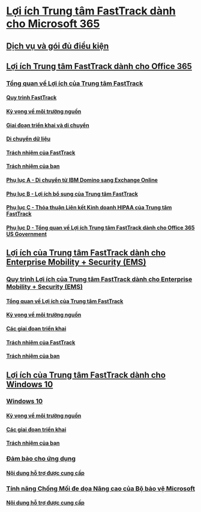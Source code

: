 # [Lợi ích Trung tâm FastTrack dành cho Microsoft 365](M365-fasttrack-benefit-overview.md)
## [Dịch vụ và gói đủ điều kiện](M365-eligible-services-and-plans.md)
## [Lợi ích Trung tâm FastTrack dành cho Office 365](O365-fasttrack-benefit-for-office-365.md)
### [Tổng quan về Lợi ích của Trung tâm FastTrack](O365-fasttrack-benefit-overview.md)
#### [Quy trình FastTrack](O365-fasttrack-process.md)
#### [Kỳ vọng về môi trường nguồn](O365-source-environment-expectations.md)
#### [Giai đoạn triển khai và di chuyển](O365-onboarding-and-migration.md)
#### [Di chuyển dữ liệu](O365-data-migration.md)
#### [Trách nhiệm của FastTrack](O365-fasttrack-responsibilities.md)
#### [Trách nhiệm của bạn](O365-your-responsibilities.md)
#### [Phụ lục A - Di chuyển từ IBM Domino sang Exchange Online](O365-from-ibm-domino-to-exchange-online.md)
#### [Phụ lục B - Lợi ích bổ sung của Trung tâm FastTrack](O365-fasttrack-additional-benefits.md)
#### [Phụ lục C - Thỏa thuận Liên kết Kinh doanh HIPAA của Trung tâm FastTrack](O365-hipaa-business-associate-agreement.md)
#### [Phụ lục D - Tổng quan về Lợi ích Trung tâm FastTrack dành cho Office 365 US Government](US-Gov-appendix-overview.md)
## [Lợi ích của Trung tâm FastTrack dành cho Enterprise Mobility + Security (EMS)](EMS-fasttrack-benefit-for-EMS.md)
### [Quy trình Lợi ích của Trung tâm FastTrack dành cho Enterprise Mobility + Security (EMS)](EMS-fasttrack-process.md)
#### [Tổng quan về Lợi ích của Trung tâm FastTrack](EMS-fasttrack-benefit-overview.md)
#### [Kỳ vọng về môi trường nguồn](EMS-source-environment-expectations.md)
#### [Các giai đoạn triển khai](EMS-onboarding-phases.md)
#### [Trách nhiệm của FastTrack](EMS-fasttrack-responsibilities.md)
#### [Trách nhiệm của bạn](EMS-your-responsibilities.md)
## [Lợi ích của Trung tâm FastTrack dành cho Windows 10](Win-10-fasttrack-benefit-for-windows-10.md)
### [Windows 10](Win-10-windows-10.md)
#### [Kỳ vọng về môi trường nguồn](Win-10-source-environment-expectations.md)
#### [Các giai đoạn triển khai](Win-10-onboarding-phases.md)
#### [Trách nhiệm của bạn](Win-10-your-responsibilities.md)
### [Đảm bảo cho ứng dụng](Win-10-app-assure.md)
#### [Nội dung hỗ trợ được cung cấp](Win-10-app-assure-assistance-offered.md)
### [Tính năng Chống Mối đe dọa Nâng cao của Bộ bảo vệ Microsoft](Win-10-microsoft-defender-atp.md)
#### [Nội dung hỗ trợ được cung cấp](Win-10-microsoft-defender-atp-assistance-offered.md)
